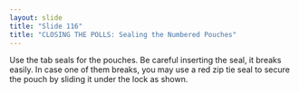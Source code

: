 ```yaml
---
layout: slide
title: "Slide 116"
title: "CLOSING THE POLLS: Sealing the Numbered Pouches"
---
```


Use the tab seals for the pouches. Be careful inserting the seal, it breaks easily. In case one of them breaks, you may use a red zip tie seal to secure the pouch by sliding it under the lock as shown.

